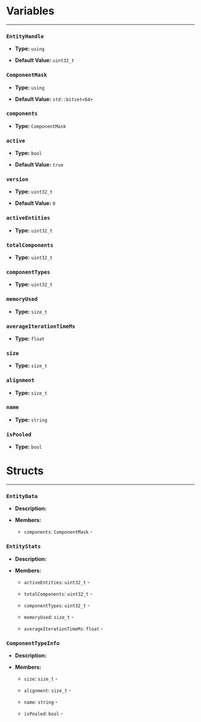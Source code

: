 
# Variables
---

### `EntityHandle`

- **Type:** `using`

- **Default Value:** `uint32_t`



### `ComponentMask`

- **Type:** `using`

- **Default Value:** `std::bitset<64>`



### `components`

- **Type:** `ComponentMask`



### `active`

- **Type:** `bool`

- **Default Value:** `true`



### `version`

- **Type:** `uint32_t`

- **Default Value:** `0`



### `activeEntities`

- **Type:** `uint32_t`



### `totalComponents`

- **Type:** `uint32_t`



### `componentTypes`

- **Type:** `uint32_t`



### `memoryUsed`

- **Type:** `size_t`



### `averageIterationTimeMs`

- **Type:** `float`



### `size`

- **Type:** `size_t`



### `alignment`

- **Type:** `size_t`



### `name`

- **Type:** `string`



### `isPooled`

- **Type:** `bool`




# Structs
---

### `EntityData`

- **Description:** 

- **Members:**

  - `components`: `ComponentMask` - 



### `EntityStats`

- **Description:** 

- **Members:**

  - `activeEntities`: `uint32_t` - 

  - `totalComponents`: `uint32_t` - 

  - `componentTypes`: `uint32_t` - 

  - `memoryUsed`: `size_t` - 

  - `averageIterationTimeMs`: `float` - 



### `ComponentTypeInfo`

- **Description:** 

- **Members:**

  - `size`: `size_t` - 

  - `alignment`: `size_t` - 

  - `name`: `string` - 

  - `isPooled`: `bool` - 


